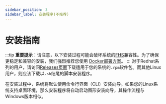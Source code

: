 ```yaml
---
sidebar_position: 3
sidebar_label: 安装程序(不推荐)
---
```



# 安装指南
:::tip
**重要提示**：请注意，以下安装过程可能会破坏系统的[FHS](https://zh.wikipedia.org/wiki/%E6%96%87%E4%BB%B6%E7%B3%BB%E7%BB%9F%E5%B1%82%E6%AC%A1%E7%BB%93%E6%9E%84%E6%A0%87%E5%87%86)兼容性。为了确保更稳定和兼容的安装，我们强烈推荐您使用 [Docker部署方案](../Docker.md)。
:::
对于Redhat系列的用户，请访问[Releases页面](https://github.com/PBH-BTN/PeerBanHelper/releases)下载适用于您的系统的`.rpm`软件包。而其他Linux用户，则应该下载以`.sh`结尾的脚本安装程序。

在安装过程中，系统将默认使用命令行界面（CLI）安装向导。如果您的Linux系统支持桌面环境，那么安装程序将自动启动图形安装向导，其操作流程与Windows版本相似。